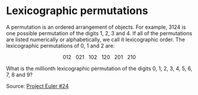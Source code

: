# Lexicographic permutations

A permutation is an ordered arrangement of objects. For example, 3124 is one possible permutation of the digits 1, 2, 3 and 4. If all of the permutations are listed numerically or alphabetically, we call it lexicographic order. The lexicographic permutations of 0, 1 and 2 are:  

<center>012   021   102   120   201   210 </center>

What is the millionth lexicographic permutation of the digits 0, 1, 2, 3, 4, 5, 6, 7, 8 and 9?

Source: [Project Euler #24](https://projecteuler.net/problem=24)
